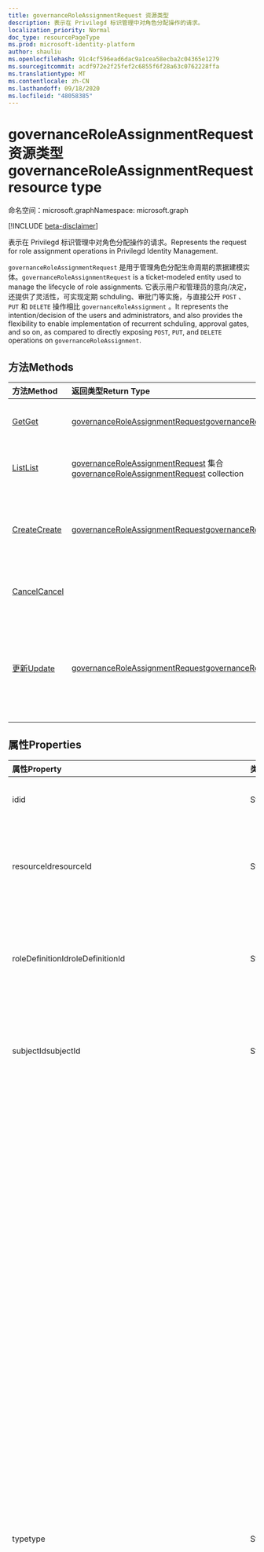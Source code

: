 ```yaml
---
title: governanceRoleAssignmentRequest 资源类型
description: 表示在 Privilegd 标识管理中对角色分配操作的请求。
localization_priority: Normal
doc_type: resourcePageType
ms.prod: microsoft-identity-platform
author: shauliu
ms.openlocfilehash: 91c4cf596ead6dac9a1cea58ecba2c04365e1279
ms.sourcegitcommit: acdf972e2f25fef2c6855f6f28a63c0762228ffa
ms.translationtype: MT
ms.contentlocale: zh-CN
ms.lasthandoff: 09/18/2020
ms.locfileid: "48058385"
---
```

# <a name="governanceroleassignmentrequest-resource-type"></a><span data-ttu-id="f2b25-103">governanceRoleAssignmentRequest 资源类型</span><span class="sxs-lookup"><span data-stu-id="f2b25-103">governanceRoleAssignmentRequest resource type</span></span>

<span data-ttu-id="f2b25-104">命名空间：microsoft.graph</span><span class="sxs-lookup"><span data-stu-id="f2b25-104">Namespace: microsoft.graph</span></span>

[!INCLUDE [beta-disclaimer](../../includes/beta-disclaimer.md)]

<span data-ttu-id="f2b25-105">表示在 Privilegd 标识管理中对角色分配操作的请求。</span><span class="sxs-lookup"><span data-stu-id="f2b25-105">Represents the request for role assignment operations in Privilegd Identity Management.</span></span>

<span data-ttu-id="f2b25-106">`governanceRoleAssignmentRequest` 是用于管理角色分配生命周期的票据建模实体。</span><span class="sxs-lookup"><span data-stu-id="f2b25-106">`governanceRoleAssignmentRequest` is a ticket-modeled entity used to manage the lifecycle of role assignments.</span></span> <span data-ttu-id="f2b25-107">它表示用户和管理员的意向/决定，还提供了灵活性，可实现定期 schduling、审批门等实施，与直接公开 `POST` 、 `PUT` 和 `DELETE` 操作相比 `governanceRoleAssignment` 。</span><span class="sxs-lookup"><span data-stu-id="f2b25-107">It represents the intention/decision of the users and administrators, and also provides the flexibility to enable implementation of recurrent schduling, approval gates, and so on, as compared to directly exposing `POST`, `PUT`, and `DELETE` operations on `governanceRoleAssignment`.</span></span>

## <a name="methods"></a><span data-ttu-id="f2b25-108">方法</span><span class="sxs-lookup"><span data-stu-id="f2b25-108">Methods</span></span>

| <span data-ttu-id="f2b25-109">方法</span><span class="sxs-lookup"><span data-stu-id="f2b25-109">Method</span></span>          |<span data-ttu-id="f2b25-110">返回类型</span><span class="sxs-lookup"><span data-stu-id="f2b25-110">Return Type</span></span>  |<span data-ttu-id="f2b25-111">说明</span><span class="sxs-lookup"><span data-stu-id="f2b25-111">Description</span></span>|
|:------------|:--------|:--------|
|[<span data-ttu-id="f2b25-112">Get</span><span class="sxs-lookup"><span data-stu-id="f2b25-112">Get</span></span>](../api/governanceroleassignmentrequest-get.md) | [<span data-ttu-id="f2b25-113">governanceRoleAssignmentRequest</span><span class="sxs-lookup"><span data-stu-id="f2b25-113">governanceRoleAssignmentRequest</span></span>](../resources/governanceroleassignmentrequest.md)|<span data-ttu-id="f2b25-114">获取由 ID 指定的角色分配请求。</span><span class="sxs-lookup"><span data-stu-id="f2b25-114">Get a role assignment request specified by ID.</span></span>  
|[<span data-ttu-id="f2b25-115">List</span><span class="sxs-lookup"><span data-stu-id="f2b25-115">List</span></span>](../api/governanceroleassignmentrequest-list.md) | <span data-ttu-id="f2b25-116">[governanceRoleAssignmentRequest](../resources/governanceroleassignmentrequest.md)  集合</span><span class="sxs-lookup"><span data-stu-id="f2b25-116">[governanceRoleAssignmentRequest](../resources/governanceroleassignmentrequest.md)  collection</span></span>|<span data-ttu-id="f2b25-117">获取对资源的角色分配请求。</span><span class="sxs-lookup"><span data-stu-id="f2b25-117">Get role assignment requests on a resource.</span></span>|
|[<span data-ttu-id="f2b25-118">Create</span><span class="sxs-lookup"><span data-stu-id="f2b25-118">Create</span></span>](../api/governanceroleassignmentrequest-post.md)|  [<span data-ttu-id="f2b25-119">governanceRoleAssignmentRequest</span><span class="sxs-lookup"><span data-stu-id="f2b25-119">governanceRoleAssignmentRequest</span></span>](../resources/governanceroleassignmentrequest.md)|<span data-ttu-id="f2b25-120">创建一个请求，以管理现有或新角色分配的生命周期。</span><span class="sxs-lookup"><span data-stu-id="f2b25-120">Create a request to manage the lifecycle of existing or new role assignment.</span></span>|
|[<span data-ttu-id="f2b25-121">Cancel</span><span class="sxs-lookup"><span data-stu-id="f2b25-121">Cancel</span></span>](../api/governanceroleassignmentrequest-cancel.md)|  |<span data-ttu-id="f2b25-122">取消挂起的角色分配请求。</span><span class="sxs-lookup"><span data-stu-id="f2b25-122">Cancel a pending role assignment request.</span></span>|
|[<span data-ttu-id="f2b25-123">更新</span><span class="sxs-lookup"><span data-stu-id="f2b25-123">Update</span></span>](../api/governanceroleassignmentrequest-update.md)| [<span data-ttu-id="f2b25-124">governanceRoleAssignmentRequest</span><span class="sxs-lookup"><span data-stu-id="f2b25-124">governanceRoleAssignmentRequest</span></span>](../resources/governanceroleassignmentrequest.md)|<span data-ttu-id="f2b25-125">如果请求处于的状态，管理员会根据请求更新决策 `PendingAdminDecision` 。</span><span class="sxs-lookup"><span data-stu-id="f2b25-125">Administrators update the decisions on requests if the requests are in status of `PendingAdminDecision`.</span></span>|

## <a name="properties"></a><span data-ttu-id="f2b25-126">属性</span><span class="sxs-lookup"><span data-stu-id="f2b25-126">Properties</span></span>
| <span data-ttu-id="f2b25-127">属性</span><span class="sxs-lookup"><span data-stu-id="f2b25-127">Property</span></span>                  | <span data-ttu-id="f2b25-128">类型</span><span class="sxs-lookup"><span data-stu-id="f2b25-128">Type</span></span>          |<span data-ttu-id="f2b25-129">说明</span><span class="sxs-lookup"><span data-stu-id="f2b25-129">Description</span></span>|
|:--------------------------|:--------------|:----------|
|<span data-ttu-id="f2b25-130">id</span><span class="sxs-lookup"><span data-stu-id="f2b25-130">id</span></span>                         |<span data-ttu-id="f2b25-131">String</span><span class="sxs-lookup"><span data-stu-id="f2b25-131">String</span></span>         |<span data-ttu-id="f2b25-132">角色分配请求的 id。</span><span class="sxs-lookup"><span data-stu-id="f2b25-132">The id of the role assignment request.</span></span>|
|<span data-ttu-id="f2b25-133">resourceId</span><span class="sxs-lookup"><span data-stu-id="f2b25-133">resourceId</span></span>                 |<span data-ttu-id="f2b25-134">String</span><span class="sxs-lookup"><span data-stu-id="f2b25-134">String</span></span>         |<span data-ttu-id="f2b25-135">必需。</span><span class="sxs-lookup"><span data-stu-id="f2b25-135">Required.</span></span> <span data-ttu-id="f2b25-136">与角色分配请求关联的资源的 id。</span><span class="sxs-lookup"><span data-stu-id="f2b25-136">The id of the resource which the role assignment request is associated with.</span></span>|
|<span data-ttu-id="f2b25-137">roleDefinitionId</span><span class="sxs-lookup"><span data-stu-id="f2b25-137">roleDefinitionId</span></span>           |<span data-ttu-id="f2b25-138">String</span><span class="sxs-lookup"><span data-stu-id="f2b25-138">String</span></span>         |<span data-ttu-id="f2b25-139">必需。</span><span class="sxs-lookup"><span data-stu-id="f2b25-139">Required.</span></span> <span data-ttu-id="f2b25-140">与角色分配请求关联的角色定义的 id。</span><span class="sxs-lookup"><span data-stu-id="f2b25-140">The id of the role definition which the role assignment request is associated with.</span></span>|
|<span data-ttu-id="f2b25-141">subjectId</span><span class="sxs-lookup"><span data-stu-id="f2b25-141">subjectId</span></span>                  |<span data-ttu-id="f2b25-142">String</span><span class="sxs-lookup"><span data-stu-id="f2b25-142">String</span></span>         |<span data-ttu-id="f2b25-143">必需。</span><span class="sxs-lookup"><span data-stu-id="f2b25-143">Required.</span></span> <span data-ttu-id="f2b25-144">与角色分配请求相关联的主题的 id。</span><span class="sxs-lookup"><span data-stu-id="f2b25-144">The id of the subject which the role assignment request is associated with.</span></span>|
|<span data-ttu-id="f2b25-145">type</span><span class="sxs-lookup"><span data-stu-id="f2b25-145">type</span></span>                       |<span data-ttu-id="f2b25-146">String</span><span class="sxs-lookup"><span data-stu-id="f2b25-146">String</span></span>         |<span data-ttu-id="f2b25-147">必需。</span><span class="sxs-lookup"><span data-stu-id="f2b25-147">Required.</span></span> <span data-ttu-id="f2b25-148">表示角色分配上操作的类型。</span><span class="sxs-lookup"><span data-stu-id="f2b25-148">Representing the type of the operation on the role assignment.</span></span> <span data-ttu-id="f2b25-149">值可以是</span><span class="sxs-lookup"><span data-stu-id="f2b25-149">The value can be</span></span> <ul><li><span data-ttu-id="f2b25-150">`AdminAdd`：管理员将用户/组分配给角色;</span><span class="sxs-lookup"><span data-stu-id="f2b25-150">`AdminAdd`: Administrators assign users/groups to roles;</span></span></li><li><span data-ttu-id="f2b25-151">`UserAdd`：用户激活符合条件的工作分配;</span><span class="sxs-lookup"><span data-stu-id="f2b25-151">`UserAdd`: Users activate eligible assignments;</span></span></li><li> <span data-ttu-id="f2b25-152">`AdminUpdate`：管理员更改现有的角色分配</span><span class="sxs-lookup"><span data-stu-id="f2b25-152">`AdminUpdate`: Administrators change existing role assignments</span></span></li><li><span data-ttu-id="f2b25-153">`AdminRemove`：管理员从角色中删除用户/组;</span><span class="sxs-lookup"><span data-stu-id="f2b25-153">`AdminRemove`: Administrators remove users/groups from roles;</span></span><li><span data-ttu-id="f2b25-154">`UserRemove`：用户停用活动分配;</span><span class="sxs-lookup"><span data-stu-id="f2b25-154">`UserRemove`: Users deactivate active assignments;</span></span><li><span data-ttu-id="f2b25-155">`UserExtend`：用户请求扩展即将过期的工作分配;</span><span class="sxs-lookup"><span data-stu-id="f2b25-155">`UserExtend`: Users request to extend their expiring assignments;</span></span></li><li><span data-ttu-id="f2b25-156">`AdminExtend`：管理员扩展了即将过期的工作分配。</span><span class="sxs-lookup"><span data-stu-id="f2b25-156">`AdminExtend`: Administrators extend expiring assignments.</span></span></li><li><span data-ttu-id="f2b25-157">`UserRenew`：用户请求续订其过期的工作分配;</span><span class="sxs-lookup"><span data-stu-id="f2b25-157">`UserRenew`: Users request to renew their expired assignments;</span></span></li><li><span data-ttu-id="f2b25-158">`AdminRenew`：管理员扩展了即将过期的工作分配。</span><span class="sxs-lookup"><span data-stu-id="f2b25-158">`AdminRenew`: Administrators extend expiring assignments.</span></span></li></ul>|
|<span data-ttu-id="f2b25-159">assignmentState</span><span class="sxs-lookup"><span data-stu-id="f2b25-159">assignmentState</span></span>|<span data-ttu-id="f2b25-160">String</span><span class="sxs-lookup"><span data-stu-id="f2b25-160">String</span></span>  |<span data-ttu-id="f2b25-161">必需。</span><span class="sxs-lookup"><span data-stu-id="f2b25-161">Required.</span></span> <span data-ttu-id="f2b25-162">工作分配的状态。</span><span class="sxs-lookup"><span data-stu-id="f2b25-162">The state of the assignment.</span></span> <span data-ttu-id="f2b25-163">值可以是</span><span class="sxs-lookup"><span data-stu-id="f2b25-163">The value can be</span></span> <ul><li> <span data-ttu-id="f2b25-164">`Eligible` 对于符合条件的工作分配</span><span class="sxs-lookup"><span data-stu-id="f2b25-164">`Eligible` for eligible assignment</span></span></li><li> <span data-ttu-id="f2b25-165">`Active` -如果由管理员直接分配 `Active` ，或由用户在符合条件的工作分配上激活。</span><span class="sxs-lookup"><span data-stu-id="f2b25-165">`Active` - if it is directly assigned `Active` by administrators, or activated on an eligible assignment by the users.</span></span></li></ul>|
|<span data-ttu-id="f2b25-166">requestedDateTime</span><span class="sxs-lookup"><span data-stu-id="f2b25-166">requestedDateTime</span></span>          |<span data-ttu-id="f2b25-167">DateTimeOffset</span><span class="sxs-lookup"><span data-stu-id="f2b25-167">DateTimeOffset</span></span> |<span data-ttu-id="f2b25-168">只读。</span><span class="sxs-lookup"><span data-stu-id="f2b25-168">Read-only.</span></span> <span data-ttu-id="f2b25-169">请求创建时间。</span><span class="sxs-lookup"><span data-stu-id="f2b25-169">The request create time.</span></span> <span data-ttu-id="f2b25-170">时间戳类型表示采用 ISO 8601 格式的日期和时间信息，始终采用 UTC 时区。</span><span class="sxs-lookup"><span data-stu-id="f2b25-170">The Timestamp type represents date and time information using ISO 8601 format and is always in UTC time.</span></span> <span data-ttu-id="f2b25-171">例如，2014 年 1 月 1 日午夜 UTC 如下所示：`'2014-01-01T00:00:00Z'`</span><span class="sxs-lookup"><span data-stu-id="f2b25-171">For example, midnight UTC on Jan 1, 2014 would look like this: `'2014-01-01T00:00:00Z'`</span></span>|
|<span data-ttu-id="f2b25-172">schedule</span><span class="sxs-lookup"><span data-stu-id="f2b25-172">schedule</span></span>                   |[<span data-ttu-id="f2b25-173">governanceSchedule</span><span class="sxs-lookup"><span data-stu-id="f2b25-173">governanceSchedule</span></span>](governanceschedule.md)|<span data-ttu-id="f2b25-174">角色分配请求的 schedule 对象。</span><span class="sxs-lookup"><span data-stu-id="f2b25-174">The schedule object of the role assignment request.</span></span>|
|<span data-ttu-id="f2b25-175">reason</span><span class="sxs-lookup"><span data-stu-id="f2b25-175">reason</span></span>                     |<span data-ttu-id="f2b25-176">String</span><span class="sxs-lookup"><span data-stu-id="f2b25-176">String</span></span>         |<span data-ttu-id="f2b25-177">用户和管理员在创建请求时，提供有关需要的原因的消息。</span><span class="sxs-lookup"><span data-stu-id="f2b25-177">A message provided by users and administrators when create the request about why it is needed.</span></span>|
|<span data-ttu-id="f2b25-178">状态</span><span class="sxs-lookup"><span data-stu-id="f2b25-178">status</span></span>                     |[<span data-ttu-id="f2b25-179">governanceRoleAssignmentRequestStatus</span><span class="sxs-lookup"><span data-stu-id="f2b25-179">governanceRoleAssignmentRequestStatus</span></span>](governanceroleassignmentrequeststatus.md)         |<span data-ttu-id="f2b25-180">角色分配请求的状态。</span><span class="sxs-lookup"><span data-stu-id="f2b25-180">The status of the role assignment request.</span></span>|
|<span data-ttu-id="f2b25-181">linkedEligibleRoleAssignmentId</span><span class="sxs-lookup"><span data-stu-id="f2b25-181">linkedEligibleRoleAssignmentId</span></span>|<span data-ttu-id="f2b25-182">String</span><span class="sxs-lookup"><span data-stu-id="f2b25-182">String</span></span>        |<span data-ttu-id="f2b25-183">如果这是角色激活请求，则它表示所引用的 id `eligible assignment` ;否则，值为 `null` 。</span><span class="sxs-lookup"><span data-stu-id="f2b25-183">If this is a request for role activation, it represents the id of the `eligible assignment` being referred; Otherwise, the value is `null`.</span></span> |



## <a name="relationships"></a><span data-ttu-id="f2b25-184">关系</span><span class="sxs-lookup"><span data-stu-id="f2b25-184">Relationships</span></span>
| <span data-ttu-id="f2b25-185">关系</span><span class="sxs-lookup"><span data-stu-id="f2b25-185">Relationship</span></span> | <span data-ttu-id="f2b25-186">类型</span><span class="sxs-lookup"><span data-stu-id="f2b25-186">Type</span></span>                                |<span data-ttu-id="f2b25-187">说明</span><span class="sxs-lookup"><span data-stu-id="f2b25-187">Description</span></span>|
|:-------------|:----------------------------------|:----------|
|<span data-ttu-id="f2b25-188">资源</span><span class="sxs-lookup"><span data-stu-id="f2b25-188">resource</span></span>      |[<span data-ttu-id="f2b25-189">governanceResource</span><span class="sxs-lookup"><span data-stu-id="f2b25-189">governanceResource</span></span>](../resources/governanceresource.md)            |<span data-ttu-id="f2b25-190">只读。</span><span class="sxs-lookup"><span data-stu-id="f2b25-190">Read-only.</span></span> <span data-ttu-id="f2b25-191">请求的目标资源。</span><span class="sxs-lookup"><span data-stu-id="f2b25-191">The resource that the request aims to.</span></span> |
|<span data-ttu-id="f2b25-192">roleDefinition</span><span class="sxs-lookup"><span data-stu-id="f2b25-192">roleDefinition</span></span>|[<span data-ttu-id="f2b25-193">governanceRoleDefinition</span><span class="sxs-lookup"><span data-stu-id="f2b25-193">governanceRoleDefinition</span></span>](../resources/governanceroledefinition.md)|<span data-ttu-id="f2b25-194">只读。</span><span class="sxs-lookup"><span data-stu-id="f2b25-194">Read-only.</span></span> <span data-ttu-id="f2b25-195">请求所针对的角色定义。</span><span class="sxs-lookup"><span data-stu-id="f2b25-195">The role definition that the request aims to.</span></span> |
|<span data-ttu-id="f2b25-196">subject</span><span class="sxs-lookup"><span data-stu-id="f2b25-196">subject</span></span>       |[<span data-ttu-id="f2b25-197">governanceSubject</span><span class="sxs-lookup"><span data-stu-id="f2b25-197">governanceSubject</span></span>](../resources/governancesubject.md)|<span data-ttu-id="f2b25-198">只读。</span><span class="sxs-lookup"><span data-stu-id="f2b25-198">Read-only.</span></span> <span data-ttu-id="f2b25-199">User/group 主体。</span><span class="sxs-lookup"><span data-stu-id="f2b25-199">The user/group principal.</span></span>|

### <a name="json-representation"></a><span data-ttu-id="f2b25-200">JSON 表示形式</span><span class="sxs-lookup"><span data-stu-id="f2b25-200">JSON representation</span></span>

<span data-ttu-id="f2b25-201">下面是资源的 JSON 表示形式。</span><span class="sxs-lookup"><span data-stu-id="f2b25-201">Here is a JSON representation of the resource.</span></span>

<!-- {
  "blockType": "resource",
  "keyProperty": "id",
  "optionalProperties": [

  ],
  "@odata.type": "microsoft.graph.governanceRoleAssignmentRequest"
}-->

```json
{
  "id": "String (identifier)",
  "resourceId": "String",
  "roleDefinitionId": "String",
  "subjectId": "String",
  "type": "String",
  "assignmentState": "String",
  "reason": "String",
  "requestedDateTime": "String (timestamp)",
  "schedule": {"@odata.type": "microsoft.graph.governanceSchedule"},
  "status": {"@odata.type": "microsoft.graph.governanceRoleAssignmentRequestStatus"},
  "linkedEligibleRoleAssignmentId": "String"
}

```

<!-- uuid: 8fcb5dbc-d5aa-4681-8e31-b001d5168d79
2015-10-25 14:57:30 UTC -->
<!--
{
  "type": "#page.annotation",
  "description": "governanceRoleAssignmentRequest",
  "keywords": "",
  "section": "documentation",
  "tocPath": "",
  "suppressions": []
}
-->


